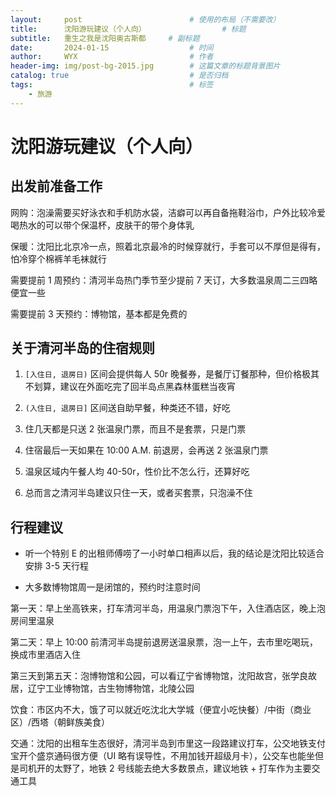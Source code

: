 ```yaml
---
layout:     post   				        # 使用的布局（不需要改）
title:      沈阳游玩建议（个人向） 			    # 标题 
subtitle:   重生之我是沈阳奥古斯都     # 副标题
date:       2024-01-15 				    # 时间
author:     WYX 					    # 作者
header-img: img/post-bg-2015.jpg 	    # 这篇文章的标题背景图片
catalog: true 						    # 是否归档
tags:								    # 标签
    - 旅游
---
```


# 沈阳游玩建议（个人向）

## 出发前准备工作

网购：泡澡需要买好泳衣和手机防水袋，洁癖可以再自备拖鞋浴巾，户外比较冷爱喝热水的可以带个保温杯，皮肤干的带个身体乳

保暖：沈阳比北京冷一点，照着北京最冷的时候穿就行，手套可以不厚但是得有，怕冷穿个棉裤羊毛袜就行

需要提前 1 周预约：清河半岛热门季节至少提前 7 天订，大多数温泉周二三四略便宜一些

需要提前 3 天预约：博物馆，基本都是免费的

## 关于清河半岛的住宿规则

1. `[入住日, 退房日)` 区间会提供每人 50r 晚餐券，是餐厅订餐那种，但价格极其不划算，建议在外面吃完了回半岛点黑森林蛋糕当夜宵

2. `(入住日, 退房日]` 区间送自助早餐，种类还不错，好吃

3. 住几天都是只送 2 张温泉门票，而且不是套票，只是门票

4. 住宿最后一天如果在 10:00 A.M. 前退房，会再送 2 张温泉门票

5. 温泉区域内午餐人均 40-50r，性价比不怎么行，还算好吃

6. 总而言之清河半岛建议只住一天，或者买套票，只泡澡不住

## 行程建议

- 听一个特别 E 的出租师傅唠了一小时单口相声以后，我的结论是沈阳比较适合安排 3-5 天行程

- 大多数博物馆周一是闭馆的，预约时注意时间

第一天：早上坐高铁来，打车清河半岛，用温泉门票泡下午，入住酒店区，晚上泡房间里温泉

第二天：早上 10:00 前清河半岛提前退房送温泉票，泡一上午，去市里吃喝玩，换成市里酒店入住

第三天到第五天：泡博物馆和公园，可以看辽宁省博物馆，沈阳故宫，张学良故居，辽宁工业博物馆，古生物博物馆，北陵公园

饮食：市区内不大，饿了可以就近吃沈北大学城（便宜小吃快餐）/中街（商业区）/西塔（朝鲜族美食）

交通：沈阳的出租车生态很好，清河半岛到市里这一段路建议打车，公交地铁支付宝开个盛京通码很方便（UI 略有误导性，不用加钱开超级月卡），公交车也能坐但是司机开的太野了，地铁 2 号线能去绝大多数景点，建议地铁 + 打车作为主要交通工具
